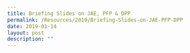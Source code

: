 ```yaml
---
title: Briefing Slides on JAE, PFP & DPP
permalink: /Resources/2019/Briefing-Slides-on-JAE-PFP-DPP
date: 2019-01-14
layout: post
description: ""
---
```

